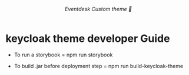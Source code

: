 <p align="center">
    <i> Eventdesk Custom theme 🚀</i>
    <br/>
    <br/>
</p>


# keycloak theme developer Guide 

-  To run a storybook = npm run storybook

-  To build .jar before deployment step = npm run build-keycloak-theme
